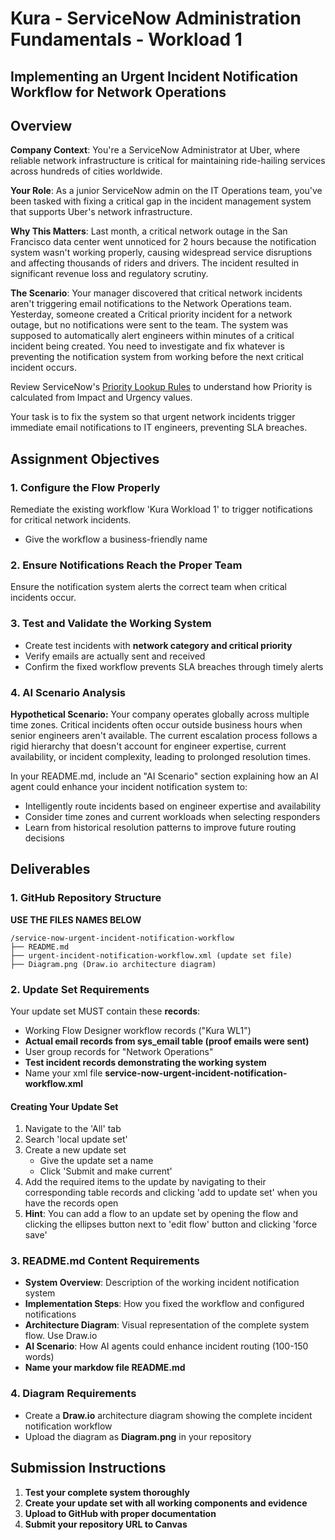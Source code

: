 # Kura - ServiceNow Administration Fundamentals - Workload 1

## Implementing an Urgent Incident Notification Workflow for Network Operations

## Overview

**Company Context**: You're a ServiceNow Administrator at Uber, where reliable network infrastructure is critical for maintaining ride-hailing services across hundreds of cities worldwide.

**Your Role**: As a junior ServiceNow admin on the IT Operations team, you've been tasked with fixing a critical gap in the incident management system that supports Uber's network infrastructure.

**Why This Matters**: Last month, a critical network outage in the San Francisco data center went unnoticed for 2 hours because the notification system wasn't working properly, causing widespread service disruptions and affecting thousands of riders and drivers. The incident resulted in significant revenue loss and regulatory scrutiny.

**The Scenario**: Your manager discovered that critical network incidents aren't triggering email notifications to the Network Operations team. Yesterday, someone created a Critical priority incident for a network outage, but no notifications were sent to the team. The system was supposed to automatically alert engineers within minutes of a critical incident being created. You need to investigate and fix whatever is preventing the notification system from working before the next critical incident occurs.

Review ServiceNow's [Priority Lookup Rules](https://www.servicenow.com/docs/bundle/yokohama-it-service-management/page/product/incident-management/task/def-prio-lookup-rules.html) to understand how Priority is calculated from Impact and Urgency values.

Your task is to fix the system so that urgent network incidents trigger immediate email notifications to IT engineers, preventing SLA breaches.

## Assignment Objectives

### 1. Configure the Flow Properly

Remediate the existing workflow 'Kura Workload 1' to trigger notifications for critical network incidents.
- Give the workflow a business-friendly name
  
### 2. Ensure Notifications Reach the Proper Team

Ensure the notification system alerts the correct team when critical incidents occur.

### 3. Test and Validate the Working System

- Create test incidents with **network category and critical priority**
- Verify emails are actually sent and received
- Confirm the fixed workflow prevents SLA breaches through timely alerts

### 4. AI Scenario Analysis

**Hypothetical Scenario:** Your company operates globally across multiple time zones. Critical incidents often occur outside business hours when senior engineers aren't available. The current escalation process follows a rigid hierarchy that doesn't account for engineer expertise, current availability, or incident complexity, leading to prolonged resolution times.

In your README.md, include an "AI Scenario" section explaining how an AI agent could enhance your incident notification system to:

- Intelligently route incidents based on engineer expertise and availability
- Consider time zones and current workloads when selecting responders
- Learn from historical resolution patterns to improve future routing decisions

## Deliverables

### 1. GitHub Repository Structure

**USE THE FILES NAMES BELOW**

```
/service-now-urgent-incident-notification-workflow
├── README.md
├── urgent-incident-notification-workflow.xml (update set file)
├── Diagram.png (Draw.io architecture diagram)
```

### 2. Update Set Requirements

Your update set MUST contain these **records**:

- Working Flow Designer workflow records ("Kura WL1")
- **Actual email records from sys_email table (proof emails were sent)**
- User group records for "Network Operations"
- **Test incident records demonstrating the working system**
- Name your xml file **service-now-urgent-incident-notification-workflow.xml**

#### Creating Your Update Set

1. Navigate to the 'All' tab
2. Search 'local update set'
3. Create a new update set
   - Give the update set a name
   - Click 'Submit and make current'
4. Add the required items to the update by navigating to their corresponding table records and clicking 'add to update set' when you have the records open
5. **Hint**: You can add a flow to an update set by opening the flow and clicking the ellipses button next to 'edit flow' button and clicking 'force save'

### 3. README.md Content Requirements

- **System Overview**: Description of the working incident notification system
- **Implementation Steps**: How you fixed the workflow and configured notifications
- **Architecture Diagram**: Visual representation of the complete system flow. Use Draw.io
- **AI Scenario**: How AI agents could enhance incident routing (100-150 words)
- **Name your markdow file README.md**

### 4. Diagram Requirements

- Create a **Draw.io** architecture diagram showing the complete incident notification workflow
- Upload the diagram as **Diagram.png** in your repository

## Submission Instructions

1. **Test your complete system thoroughly**
2. **Create your update set with all working components and evidence**
3. **Upload to GitHub with proper documentation**
4. **Submit your repository URL to Canvas**